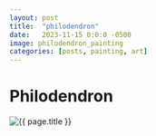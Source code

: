 ```yaml
---
layout: post
title:  "philodendron"
date:   2023-11-15 0:0:0 -0500
image: philodendron_painting
categories: [posts, painting, art]
---
```


# Philodendron

<img class="img img__post" src="{{ site.base_img_path }}{{ page.image }}.jpg" alt="{{ page.title }}" />
